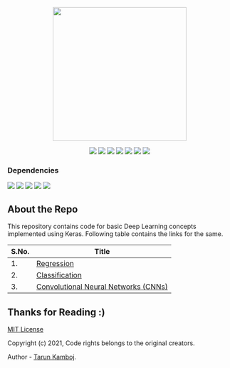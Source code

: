 <p align="center">
	<img height="300px" src="https://socialify.git.ci/Tarun-Kamboj/Deep_Learning_with_Keras/image?font=Raleway&language=1&logo=https%3A%2F%2Favatars.githubusercontent.com%2Fu%2F56023742&owner=1&pattern=Signal&theme=Dark">
</p>
<p align="center">
	<img src="https://img.shields.io/github/repo-size/Tarun-Kamboj/Deep_Learning_with_Keras?style=for-the-badge&color=fbff7d">
	<img src="https://img.shields.io/badge/Maintained-Yes-0bd44a?style=for-the-badge">
	<a href="LICENSE"><img src="https://img.shields.io/badge/License-MIT-5462ff?style=for-the-badge"></a>
	<img src="https://img.shields.io/badge/Contributions-Welcome-a92ff5?style=for-the-badge">
	<a href="#"><img src="https://img.shields.io/badge/deployment-Na-573bd4?style=for-the-badge"></a>
	<img src="https://img.shields.io/badge/IDE-jupyter-ff7a05?style=for-the-badge&logo=Jupyter">
	<img src="https://img.shields.io/badge/language-python-3776AB?style=for-the-badge&logo=Python">
</p>

### Dependencies

![](https://img.shields.io/badge/Keras-2.3.1-D00000?style=for-the-badge&logo=Keras")
![](https://img.shields.io/badge/Tensorflow-2.1.0-FF6F00?style=for-the-badge&logo=TensorFlow")
![](https://img.shields.io/badge/pandas-1.2.3-150458?style=for-the-badge&logo=pandas)
![](https://img.shields.io/badge/numpy-1.19.2-013243?style=for-the-badge&logo=NumPy)
![](https://img.shields.io/badge/matplotlib-3.3.4-224099?style=for-the-badge)

## About the Repo

This repository contains code for basic Deep Learning concepts implemented using Keras. Following table contains the links for the same.

| S.No. | Title |
|---|---|
| 1. | [Regression](Notebooks/Regression.ipynb) |
| 2. | [Classification](Notebooks/Classification.ipynb) |
| 3. | [Convolutional Neural Networks (CNNs)](Notebooks/CNN.ipynb) |


## Thanks for Reading :)

[MIT License](LICENSE)

Copyright (c) 2021, Code rights belongs to the original creators. 

Author - [Tarun Kamboj](https://github.com/Tarun-Kamboj).